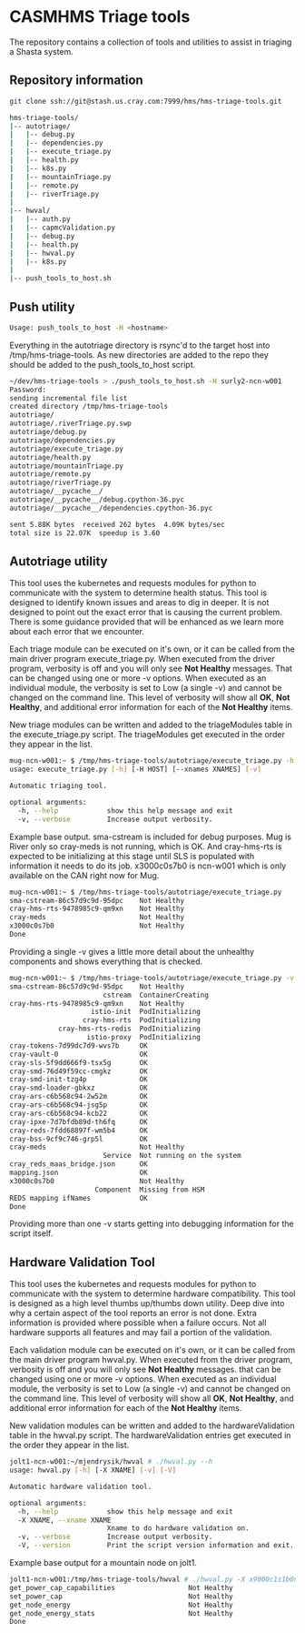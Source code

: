 # CASMHMS Triage tools

The repository contains a collection of tools and utilities to assist in
triaging a Shasta system.

## Repository information

```bash
git clone ssh://git@stash.us.cray.com:7999/hms/hms-triage-tools.git
```

```bash
hms-triage-tools/
|-- autotriage/
|   |-- debug.py
|   |-- dependencies.py
|   |-- execute_triage.py
|   |-- health.py
|   |-- k8s.py
|   |-- mountainTriage.py
|   |-- remote.py
|   |-- riverTriage.py
|
|-- hwval/
|   |-- auth.py
|   |-- capmcValidation.py
|   |-- debug.py
|   |-- health.py
|   |-- hwval.py
|   |-- k8s.py
|
|-- push_tools_to_host.sh
```

## Push utility

```bash
Usage: push_tools_to_host -H <hostname>
```

Everything in the autotriage directory is rsync'd to the target host into
/tmp/hms-triage-tools. As new directories are added to the repo they should be
added to the push_tools_to_host script.

```bash
~/dev/hms-triage-tools > ./push_tools_to_host.sh -H surly2-ncn-w001
Password:
sending incremental file list
created directory /tmp/hms-triage-tools
autotriage/
autotriage/.riverTriage.py.swp
autotriage/debug.py
autotriage/dependencies.py
autotriage/execute_triage.py
autotriage/health.py
autotriage/mountainTriage.py
autotriage/remote.py
autotriage/riverTriage.py
autotriage/__pycache__/
autotriage/__pycache__/debug.cpython-36.pyc
autotriage/__pycache__/dependencies.cpython-36.pyc

sent 5.88K bytes  received 262 bytes  4.09K bytes/sec
total size is 22.07K  speedup is 3.60
```

## Autotriage utility

This tool uses the kubernetes and requests modules for python to communicate
with the system to determine health status. This tool is designed to identify
known issues and areas to dig in deeper. It is not designed to point out the
exact error that is causing the current problem. There is some guidance provided
that will be enhanced as we learn more about each error that we encounter.

Each triage module can be executed on it's own, or it can be called from the
main driver program execute_triage.py. When executed from the driver program,
verbosity is off and you will only see **Not Healthy** messages. That can be
changed using one or more -v options. When executed as an individual module,
the verbosity is set to Low (a single -v) and cannot be changed on the command
line.  This level of verbosity will show all **OK**, **Not Healthy**, and
additional error information for each of the **Not Healthy** items.

New triage modules can be written and added to the triageModules table in the
execute_triage.py script. The triageModules get executed in the order they
appear in the list.

```bash
mug-ncn-w001:~ $ /tmp/hms-triage-tools/autotriage/execute_triage.py -h
usage: execute_triage.py [-h] [-H HOST] [--xnames XNAMES] [-v]

Automatic triaging tool.

optional arguments:
  -h, --help            show this help message and exit
  -v, --verbose         Increase output verbosity.
```

Example base output. sma-cstream is included for debug purposes. Mug is River
only so cray-meds is not running, which is OK. And cray-hms-rts is expected to
be initializing at this stage until SLS is populated with information it needs
to do its job. x3000c0s7b0 is ncn-w001 which is only available on the CAN right
now for Mug.

```bash
mug-ncn-w001:~ $ /tmp/hms-triage-tools/autotriage/execute_triage.py
sma-cstream-86c57d9c9d-95dpc    Not Healthy
cray-hms-rts-9478985c9-qm9xn    Not Healthy
cray-meds                       Not Healthy
x3000c0s7b0                     Not Healthy
Done
```

Providing a single -v gives a little more detail about the unhealthy components
and shows everything that is checked.

```bash
mug-ncn-w001:~ $ /tmp/hms-triage-tools/autotriage/execute_triage.py -v
sma-cstream-86c57d9c9d-95dpc    Not Healthy
                       cstream  ContainerCreating
cray-hms-rts-9478985c9-qm9xn    Not Healthy
                    istio-init  PodInitializing
                  cray-hms-rts  PodInitializing
            cray-hms-rts-redis  PodInitializing
                   istio-proxy  PodInitializing
cray-tokens-7d99dc7d9-wvs7b     OK
cray-vault-0                    OK
cray-sls-5f9dd666f9-tsx5g       OK
cray-smd-76d49f59cc-cmgkz       OK
cray-smd-init-tzg4p             OK
cray-smd-loader-gbkxz           OK
cray-ars-c6b568c94-2w52m        OK
cray-ars-c6b568c94-jsg5p        OK
cray-ars-c6b568c94-kcb22        OK
cray-ipxe-7d7bfdb89d-th6fq      OK
cray-reds-7fdd68897f-wm5b4      OK
cray-bss-9cf9c746-grp5l         OK
cray-meds                       Not Healthy
                       Service  Not running on the system
cray_reds_maas_bridge.json      OK
mapping.json                    OK
x3000c0s7b0                     Not Healthy
                     Component  Missing from HSM
REDS mapping ifNames            OK
Done
```

Providing more than one -v starts getting into debugging information for the
script itself.

## Hardware Validation Tool

This tool uses the kubernetes and requests modules for python to communicate
with the system to determine hardware compatibility. This tool is designed as a
high level thumbs up/thumbs down utility. Deep dive into why a certain aspect of
the tool reports an error is not done. Extra information is provided where
possible when a failure occurs. Not all hardware supports all features and may
fail a portion of the validation.

Each validation module can be executed on it's own, or it can be called from the
main driver program hwval.py. When executed from the driver program, verbosity
is off and you will only see **Not Healthy** messages. that can be changed using
one or more -v options. When executed as an individual module, the verbosity is
set to Low (a single -v) and cannot be changed on the command line. This level
of verbosity will show all **OK**, **Not Healthy**, and additional error
information for each of the **Not Healthy** items.

New validation modules can be written and added to the hardwareValidation table
in the hwval.py script. The hardwareValidation entries get executed in the order
they appear in the list.

```bash
jolt1-ncn-w001:~/mjendrysik/hwval # ./hwval.py --h
usage: hwval.py [-h] [-X XNAME] [-v] [-V]

Automatic hardware validation tool.

optional arguments:
  -h, --help            show this help message and exit
  -X XNAME, --xname XNAME
                        Xname to do hardware validation on.
  -v, --verbose         Increase output verbosity.
  -V, --version         Print the script version information and exit.
```

Example base output for a mountain node on jolt1.

```bash
jolt1-ncn-w001:/tmp/hms-triage-tools/hwval # ./hwval.py -X x9000c1s1b0n1
get_power_cap_capabilities              	Not Healthy
set_power_cap                           	Not Healthy
get_node_energy                         	Not Healthy
get_node_energy_stats                   	Not Healthy
Done
```
